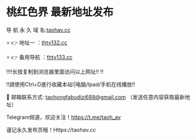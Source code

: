 # 桃红色界 最新地址发布

导 航 永 久 域 名:[taohav.cc](HttpS://thtv132.cc:8888/?channel=boke4)

  ⭐️ 👉 地址一 ：[thtv132.cc](HttpS://thtv132.cc:8888/?channel=boke4)

⭐️ 👉 备用导航 ：[thtv133.cc](HttpS://thtv132.cc:8888/?channel=boke4)

‼️‼️长按复制到浏览器里面访问以上网址‼️ ‼️

‼️請使用Ctrl+D進行收藏本站!|电脑/Ipad/手机在线播放‼️

📧 邮箱联系方式: taohongfabudizi688@gmail.com （发送任意内容获取最新地址）

Telegram频道，欢迎关注！https://t.me/taoh_av

谨记永久发布页哦！Https://taohav.cc
